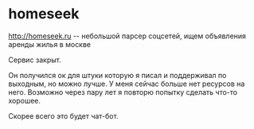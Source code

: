 # homeseek
http://homeseek.ru -- небольшой парсер соцсетей, ищем объявления аренды жилья в москве

Сервис закрыт.

Он получился ок для штуки которую я писал и поддерживал по выходным, но можно лучше. У меня сейчас больше нет ресурсов на него. Возможно через пару лет я повторю попытку сделать что-то хорошее.

Скорее всего это будет чат-бот.
